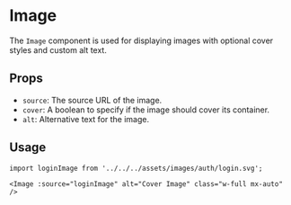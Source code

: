 
# Image

The `Image` component is used for displaying images with optional cover styles and custom alt text.

## Props

- `source`: The source URL of the image.
- `cover`: A boolean to specify if the image should cover its container.
- `alt`: Alternative text for the image.

## Usage

```vue
import loginImage from '../../../assets/images/auth/login.svg';

<Image :source="loginImage" alt="Cover Image" class="w-full mx-auto" />
```